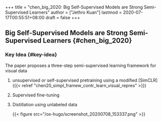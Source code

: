 +++
title = "chen_big_2020: Big Self-Supervised Models are Strong Semi-Supervised Learners"
author = ["Jethro Kuan"]
lastmod = 2020-07-17T00:55:51+08:00
draft = false
+++

## Big Self-Supervised Models are Strong Semi-Supervised Learners {#chen_big_2020}

### Key Idea {#key-idea}

The paper proposes a three-step semi-supervised learning framework for visual data

1.  unsupervised or self-supervised pretraining using a modified [SimCLR]({{< relref "chen20_simpl_framew_contr_learn_visual_repres" >}})
2.  Supervised fine-tuning
3.  Distillation using unlabeled data

    {{< figure src="/ox-hugo/screenshot_20200708_153337.png" >}}
